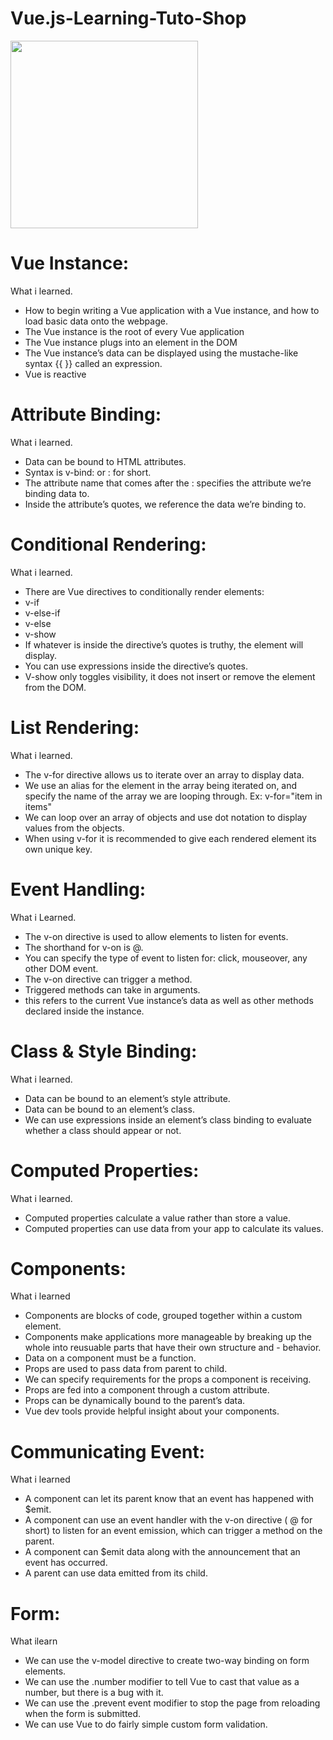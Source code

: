 # Vue.js-Learning-Tuto-Shop

<img width="300" src="https://user-images.githubusercontent.com/56839789/79344382-0ce95f00-7f30-11ea-9ed2-b81fa9315821.gif">

# Vue Instance:
What i learned.
- How to begin writing a Vue application with a Vue instance, and how to load basic data onto the webpage.
- The Vue instance is the root of every Vue application
- The Vue instance plugs into an element in the DOM
- The Vue instance’s data can be displayed using the mustache-like syntax {{ }} called an expression.
- Vue is reactive

# Attribute Binding:
What i learned.
- Data can be bound to HTML attributes.
- Syntax is v-bind: or : for short.
- The attribute name that comes after the : specifies the attribute we’re binding data to.
- Inside the attribute’s quotes, we reference the data we’re binding to.

# Conditional Rendering:
What i learned.
- There are Vue directives to conditionally render elements:
- v-if
- v-else-if
- v-else
- v-show
- If whatever is inside the directive’s quotes is truthy, the element will display.
- You can use expressions inside the directive’s quotes.
- V-show only toggles visibility, it does not insert or remove the element from the DOM.

# List Rendering:
What i learned.
- The v-for directive allows us to iterate over an array to display data.
- We use an alias for the element in the array being iterated on, and specify the name of the array we are looping through. Ex: v-for="item in items"
- We can loop over an array of objects and use dot notation to display values from the objects.
- When using v-for it is recommended to give each rendered element its own unique key.

# Event Handling:
What i Learned.
- The v-on directive is used to allow elements to listen for events.
- The shorthand for v-on is @.
- You can specify the type of event to listen for: click, mouseover, any other DOM event.
- The v-on directive can trigger a method.
- Triggered methods can take in arguments.
- this refers to the current Vue instance’s data as well as other methods declared inside the instance.

# Class & Style Binding:
What i learned.
- Data can be bound to an element’s style attribute.
- Data can be bound to an element’s class.
- We can use expressions inside an element’s class binding to evaluate whether a class should appear or not.

# Computed Properties:
What i learned.
- Computed properties calculate a value rather than store a value.
- Computed properties can use data from your app to calculate its values.

# Components:
What i learned
- Components are blocks of code, grouped together within a custom element.
- Components make applications more manageable by breaking up the whole into reusuable parts that have their own structure and - behavior.
- Data on a component must be a function.
- Props are used to pass data from parent to child.
- We can specify requirements for the props a component is receiving.
- Props are fed into a component through a custom attribute.
- Props can be dynamically bound to the parent’s data.
- Vue dev tools provide helpful insight about your components.

# Communicating Event:
What i learned
- A component can let its parent know that an event has happened with $emit.
- A component can use an event handler with the v-on directive ( @ for short) to listen for an event emission, which can trigger a method on the parent.
- A component can $emit data along with the announcement that an event has occurred.
- A parent can use data emitted from its child.

# Form:
What ilearn
- We can use the v-model directive to create two-way binding on form elements.
- We can use the .number modifier to tell Vue to cast that value as a number, but there is a bug with it.
- We can use the .prevent event modifier to stop the page from reloading when the form is submitted.
- We can use Vue to do fairly simple custom form validation.




